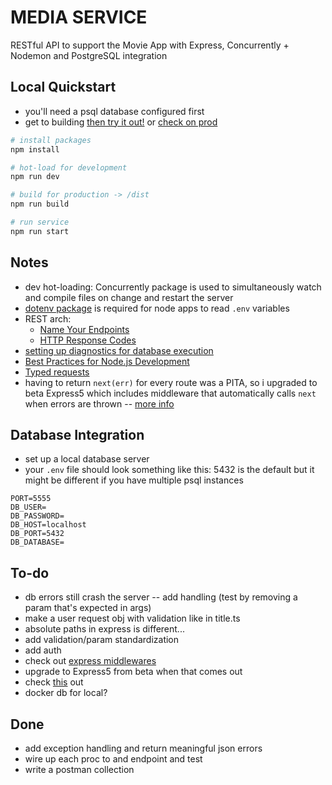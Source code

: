# MEDIA SERVICE

RESTful API to support the Movie App with Express, Concurrently + Nodemon and PostgreSQL integration

## Local Quickstart
* you'll need a psql database configured first
* get to building [then try it out!](http://localhost:5555/api/v1/users) or [check on prod](https://media-service.onrender.com/api/v1/users)

```sh
# install packages
npm install

# hot-load for development
npm run dev

# build for production -> /dist
npm run build

# run service
npm run start
```

## Notes
* dev hot-loading: Concurrently package is used to simultaneously watch and compile files on change and restart the server
* [dotenv package](https://medium.com/@thejasonfile/using-dotenv-package-to-create-environment-variables-33da4ac4ea8f) is required for node apps to read `.env` variables
* REST arch:
	* [Name Your Endpoints](https://restfulapi.net/resource-naming/)
	* [HTTP Response Codes](https://developer.mozilla.org/en-US/docs/Web/HTTP/Status/100)
* [setting up diagnostics for database execution](https://node-postgres.com/guides/project-structure)
* [Best Practices for Node.js Development](https://devcenter.heroku.com/articles/node-best-practices)
* [Typed requests](https://javascript.plainenglish.io/typed-express-request-and-response-with-typescript-7277aea028c)
* having to return `next(err)` for every route was a PITA, so i upgraded to beta Express5 which includes middleware that automatically calls `next` when errors are thrown -- [more info](https://expressjs.com/en/guide/error-handling.html)

## Database Integration
* set up a local database server
* your `.env` file should look something like this: 5432 is the default but it might be different if you have multiple psql instances
```
PORT=5555
DB_USER=
DB_PASSWORD=
DB_HOST=localhost
DB_PORT=5432
DB_DATABASE=
```

## To-do
* db errors still crash the server -- add handling (test by removing a param that's expected in args)
* make a user request obj with validation like in title.ts
* absolute paths in express is different...
* add validation/param standardization
* add auth
* check out [express middlewares](https://blog.bitsrc.io/5-express-middleware-libraries-every-developer-should-know-94e2728f7503)
* upgrade to Express5 from beta when that comes out
* check [this](https://javascript.plainenglish.io/how-to-automatically-convert-typescript-types-to-runtime-validators-5b06ee269b13) out
* docker db for local?

## Done
* add exception handling and return meaningful json errors
* wire up each proc to and endpoint and test
* write a postman collection
